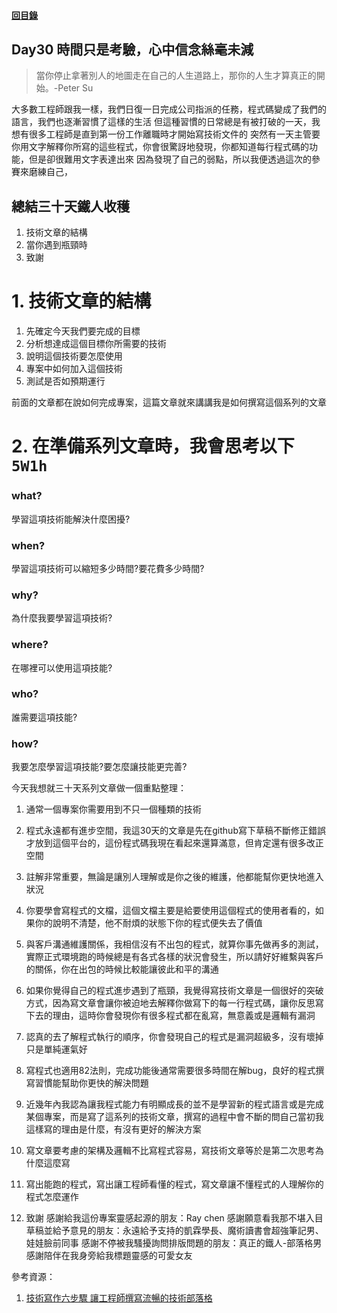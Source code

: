 #### [回目錄](../README.md)
## Day30 時間只是考驗，心中信念絲毫未減

>當你停止拿著別人的地圖走在自己的人生道路上，那你的人生才算真正的開始。-Peter Su

大多數工程師跟我一樣，我們日復一日完成公司指派的任務，程式碼變成了我們的語言，我們也逐漸習慣了這樣的生活
但這種習慣的日常總是有被打破的一天，我想有很多工程師是直到第一份工作離職時才開始寫技術文件的
突然有一天主管要你用文字解釋你所寫的這些程式，你會很驚訝地發現，你都知道每行程式碼的功能，但是卻很難用文字表達出來
因為發現了自己的弱點，所以我便透過這次的參賽來磨練自己，


總結三十天鐵人收穫
------------------------
1. 技術文章的結構
2. 當你遇到瓶頸時
3. 致謝


# 1. 技術文章的結構
1. 先確定今天我們要完成的目標
2. 分析想達成這個目標你所需要的技術
3. 說明這個技術要怎麼使用
4. 專案中如何加入這個技術
5. 測試是否如預期運行

前面的文章都在說如何完成專案，這篇文章就來講講我是如何撰寫這個系列的文章

# 2. 在準備系列文章時，我會思考以下`5W1h`
### what?
學習這項技術能解決什麼困擾?


### when?
學習這項技術可以縮短多少時間?要花費多少時間?

### why?
為什麼我要學習這項技術?

### where?
在哪裡可以使用這項技能?

### who?
誰需要這項技能?

### how?
我要怎麼學習這項技能?要怎麼讓技能更完善?



今天我想就三十天系列文章做一個重點整理：
1. 通常一個專案你需要用到不只一個種類的技術
2. 程式永遠都有進步空間，我這30天的文章是先在github寫下草稿不斷修正錯誤才放到這個平台的，這份程式碼我現在看起來還算滿意，但肯定還有很多改正空間
3. 註解非常重要，無論是讓別人理解或是你之後的維護，他都能幫你更快地進入狀況
4. 你要學會寫程式的文檔，這個文檔主要是給要使用這個程式的使用者看的，如果你的說明不清楚，他不耐煩的狀態下你的程式便失去了價值
5. 與客戶溝通維護關係，我相信沒有不出包的程式，就算你事先做再多的測試，實際正式環境跑的時候總是有各式各樣的狀況會發生，所以請好好維繫與客戶的關係，你在出包的時候比較能讓彼此和平的溝通
6. 如果你覺得自己的程式進步遇到了瓶頸，我覺得寫技術文章是一個很好的突破方式，因為寫文章會讓你被迫地去解釋你做寫下的每一行程式碼，讓你反思寫下去的理由，這時你會發現你有很多程式都在亂寫，無意義或是邏輯有漏洞
7. 認真的去了解程式執行的順序，你會發現自己的程式是漏洞超級多，沒有壞掉只是單純運氣好
8. 寫程式也適用82法則，完成功能後通常需要很多時間在解bug，良好的程式撰寫習慣能幫助你更快的解決問題
9. 近幾年內我認為讓我程式能力有明顯成長的並不是學習新的程式語言或是完成某個專案，而是寫了這系列的技術文章，撰寫的過程中會不斷的問自己當初我這樣寫的理由是什麼，有沒有更好的解決方案  
10. 寫文章要考慮的架構及邏輯不比寫程式容易，寫技術文章等於是第二次思考為什麼這麼寫
11. 寫出能跑的程式，寫出讓工程師看懂的程式，寫文章讓不懂程式的人理解你的程式怎麼運作



3. 致謝
感謝給我這份專案靈感起源的朋友：Ray chen
感謝願意看我那不堪入目草稿並給予意見的朋友：永遠給予支持的凱霖學長、魔術讀書會超強筆記男、娃娃臉前同事
感謝不停被我騷擾詢問排版問題的朋友：真正的鐵人-部落格男
感謝陪伴在我身旁給我標題靈感的可愛女友

參考資源：
1. [技術寫作六步驟 讓工程師撰寫流暢的技術部落格](https://tw.alphacamp.co/blog/2018-06-14-18352)